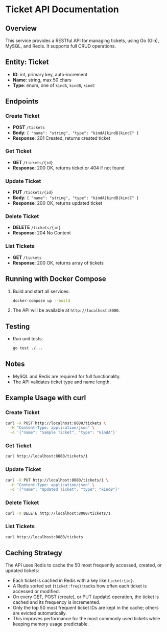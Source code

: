 # Ticket API Documentation

## Overview
This service provides a RESTful API for managing tickets, using Go (Gin), MySQL, and Redis. It supports full CRUD operations.

## Entity: Ticket
- **ID**: int, primary key, auto-increment
- **Name**: string, max 50 chars
- **Type**: enum, one of `kindA`, `kindB`, `kindC`

## Endpoints

### Create Ticket
- **POST** `/tickets`
- **Body**: `{ "name": "string", "type": "kindA|kindB|kindC" }`
- **Response**: 201 Created, returns created ticket

### Get Ticket
- **GET** `/tickets/{id}`
- **Response**: 200 OK, returns ticket or 404 if not found

### Update Ticket
- **PUT** `/tickets/{id}`
- **Body**: `{ "name": "string", "type": "kindA|kindB|kindC" }`
- **Response**: 200 OK, returns updated ticket

### Delete Ticket
- **DELETE** `/tickets/{id}`
- **Response**: 204 No Content

### List Tickets
- **GET** `/tickets`
- **Response**: 200 OK, returns array of tickets

## Running with Docker Compose
1. Build and start all services:
   ```sh
   docker-compose up --build
   ```
2. The API will be available at `http://localhost:8080`.

## Testing
- Run unit tests:
  ```sh
  go test ./...
  ```

## Notes
- MySQL and Redis are required for full functionality.
- The API validates ticket type and name length.

## Example Usage with curl

### Create Ticket
```sh
curl -X POST http://localhost:8080/tickets \
  -H "Content-Type: application/json" \
  -d '{"name": "Sample Ticket", "type": "kindA"}'
```

### Get Ticket
```sh
curl http://localhost:8080/tickets/1
```

### Update Ticket
```sh
curl -X PUT http://localhost:8080/tickets/1 \
  -H "Content-Type: application/json" \
  -d '{"name": "Updated Ticket", "type": "kindB"}'
```

### Delete Ticket
```sh
curl -X DELETE http://localhost:8080/tickets/1
```

### List Tickets
```sh
curl http://localhost:8080/tickets
```

## Caching Strategy

The API uses Redis to cache the 50 most frequently accessed, created, or updated tickets:
- Each ticket is cached in Redis with a key like `ticket:{id}`.
- A Redis sorted set (`ticket:freq`) tracks how often each ticket is accessed or modified.
- On every GET, POST (create), or PUT (update) operation, the ticket is cached and its frequency is incremented.
- Only the top 50 most frequent ticket IDs are kept in the cache; others are evicted automatically.
- This improves performance for the most commonly used tickets while keeping memory usage predictable.
